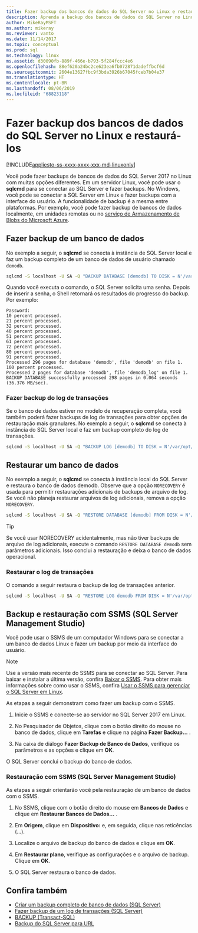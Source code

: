 ```yaml
---
title: Fazer backup dos bancos de dados do SQL Server no Linux e restaurá-los
description: Aprenda a backup dos bancos de dados do SQL Server no Linux e restaurá-los.
author: MikeRayMSFT
ms.author: mikeray
ms.reviewer: vanto
ms.date: 11/14/2017
ms.topic: conceptual
ms.prod: sql
ms.technology: linux
ms.assetid: d30090fb-889f-466e-b793-5f284fccc4e6
ms.openlocfilehash: 88ef620a24bc2ce623ea6fb072871dadeffbcf6d
ms.sourcegitcommit: 2604e13627fbc9f3bda3926b67045fceb7b04e37
ms.translationtype: HT
ms.contentlocale: pt-BR
ms.lasthandoff: 08/06/2019
ms.locfileid: "68823118"
---
```

# <a name="backup-and-restore-sql-server-databases-on-linux"></a>Fazer backup dos bancos de dados do SQL Server no Linux e restaurá-los

[!INCLUDE[appliesto-ss-xxxx-xxxx-xxx-md-linuxonly](../includes/appliesto-ss-xxxx-xxxx-xxx-md-linuxonly.md)]

Você pode fazer backups de bancos de dados do SQL Server 2017 no Linux com muitas opções diferentes. Em um servidor Linux, você pode usar o **sqlcmd** para se conectar ao SQL Server e fazer backups. No Windows, você pode se conectar a SQL Server em Linux e fazer backups com a interface do usuário. A funcionalidade de backup é a mesma entre plataformas. Por exemplo, você pode fazer backup de bancos de dados localmente, em unidades remotas ou no [serviço de Armazenamento de Blobs do Microsoft Azure](../relational-databases/backup-restore/sql-server-backup-to-url.md).

## <a name="backup-a-database"></a>Fazer backup de um banco de dados

No exemplo a seguir, o **sqlcmd** se conecta à instância de SQL Server local e faz um backup completo de um banco de dados de usuário chamado `demodb`.

```bash
sqlcmd -S localhost -U SA -Q "BACKUP DATABASE [demodb] TO DISK = N'/var/opt/mssql/data/demodb.bak' WITH NOFORMAT, NOINIT, NAME = 'demodb-full', SKIP, NOREWIND, NOUNLOAD, STATS = 10"
```

Quando você executa o comando, o SQL Server solicita uma senha. Depois de inserir a senha, o Shell retornará os resultados do progresso do backup. Por exemplo:

```
Password:
10 percent processed.
21 percent processed.
32 percent processed.
40 percent processed.
51 percent processed.
61 percent processed.
72 percent processed.
80 percent processed.
91 percent processed.
Processed 296 pages for database 'demodb', file 'demodb' on file 1.
100 percent processed.
Processed 2 pages for database 'demodb', file 'demodb_log' on file 1.
BACKUP DATABASE successfully processed 298 pages in 0.064 seconds (36.376 MB/sec).
```

### <a name="backup-the-transaction-log"></a>Fazer backup do log de transações

Se o banco de dados estiver no modelo de recuperação completa, você também poderá fazer backups de log de transações para obter opções de restauração mais granulares. No exemplo a seguir, o **sqlcmd** se conecta à instância do SQL Server local e faz um backup completo do log de transações.

```bash
sqlcmd -S localhost -U SA -Q "BACKUP LOG [demodb] TO DISK = N'/var/opt/mssql/data/demodb_LogBackup.bak' WITH NOFORMAT, NOINIT, NAME = N'demodb_LogBackup', NOSKIP, NOREWIND, NOUNLOAD, STATS = 5"
```

## <a name="restore-a-database"></a>Restaurar um banco de dados

No exemplo a seguir, o **sqlcmd** se conecta à instância local do SQL Server e restaura o banco de dados demodb. Observe que a opção `NORECOVERY` é usada para permitir restaurações adicionais de backups de arquivo de log. Se você não planeja restaurar arquivos de log adicionais, remova a opção `NORECOVERY`.

```bash
sqlcmd -S localhost -U SA -Q "RESTORE DATABASE [demodb] FROM DISK = N'/var/opt/mssql/data/demodb.bak' WITH FILE = 1, NOUNLOAD, REPLACE, NORECOVERY, STATS = 5"
```

> [!TIP]
> Se você usar NORECOVERY acidentalmente, mas não tiver backups de arquivo de log adicionais, execute o comando `RESTORE DATABASE demodb` sem parâmetros adicionais. Isso conclui a restauração e deixa o banco de dados operacional.

### <a name="restore-the-transaction-log"></a>Restaurar o log de transações

O comando a seguir restaura o backup de log de transações anterior.

```bash
sqlcmd -S localhost -U SA -Q "RESTORE LOG demodb FROM DISK = N'/var/opt/mssql/data/demodb_LogBackup.bak'"
```

## <a name="backup-and-restore-with-sql-server-management-studio-ssms"></a>Backup e restauração com SSMS (SQL Server Management Studio)

Você pode usar o SSMS de um computador Windows para se conectar a um banco de dados Linux e fazer um backup por meio da interface do usuário.

>[!NOTE] 
> Use a versão mais recente do SSMS para se conectar ao SQL Server. Para baixar e instalar a última versão, confira [Baixar o SSMS](../ssms/download-sql-server-management-studio-ssms.md). Para obter mais informações sobre como usar o SSMS, confira [Usar o SSMS para gerenciar o SQL Server em Linux](sql-server-linux-manage-ssms.md).

As etapas a seguir demonstram como fazer um backup com o SSMS. 

1. Inicie o SSMS e conecte-se ao servidor no SQL Server 2017 em Linux.

1. No Pesquisador de Objetos, clique com o botão direito do mouse no banco de dados, clique em **Tarefas** e clique na página **Fazer Backup...** .

1. Na caixa de diálogo **Fazer Backup de Banco de Dados**, verifique os parâmetros e as opções e clique em **OK**.
 
O SQL Server conclui o backup do banco de dados.

### <a name="restore-with-sql-server-management-studio-ssms"></a>Restauração com SSMS (SQL Server Management Studio) 

As etapas a seguir orientarão você pela restauração de um banco de dados com o SSMS.

1. No SSMS, clique com o botão direito do mouse em **Bancos de Dados** e clique em **Restaurar Bancos de Dados...** . 

1. Em **Origem**, clique em **Dispositivo:** e, em seguida, clique nas reticências (...).

1. Localize o arquivo de backup do banco de dados e clique em **OK**. 

1. Em **Restaurar plano**, verifique as configurações e o arquivo de backup. Clique em **OK**. 

1. O SQL Server restaura o banco de dados. 

## <a name="see-also"></a>Confira também

* [Criar um backup completo de banco de dados (SQL Server)](../relational-databases/backup-restore/create-a-full-database-backup-sql-server.md)
* [Fazer backup de um log de transações (SQL Server)](../relational-databases/backup-restore/back-up-a-transaction-log-sql-server.md)
* [BACKUP (Transact-SQL)](../t-sql/statements/backup-transact-sql.md)
* [Backup do SQL Server para URL](../relational-databases/backup-restore/sql-server-backup-to-url.md)
